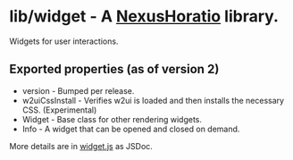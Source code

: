 # lib/widget - A [NexusHoratio](https://github.com/nexushoratio/userscripts/blob/main/lib/README.md) library.

Widgets for user interactions.

## Exported properties (as of version 2)
* version - Bumped per release.
* w2uiCssInstall - Verifies w2ui is loaded and then installs the necessary CSS. (Experimental)
* Widget - Base class for other rendering widgets.
* Info - A widget that can be opened and closed on demand.

More details are in [widget.js](widget.js) as JSDoc.
